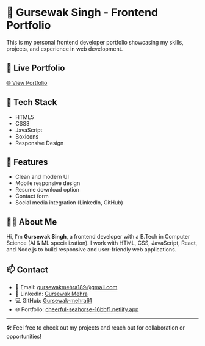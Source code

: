 # 💼 Gursewak Singh - Frontend Portfolio

This is my personal frontend developer portfolio showcasing my skills, projects, and experience in web development.

## 🔗 Live Portfolio

[🌐 View Portfolio](gursewak-portfolios.netlify.app)

## 🧰 Tech Stack

- HTML5  
- CSS3  
- JavaScript  
- Boxicons  
- Responsive Design

## 📄 Features

- Clean and modern UI
- Mobile responsive design
- Resume download option
- Contact form
- Social media integration (LinkedIn, GitHub)

## 👨‍💻 About Me

Hi, I'm **Gursewak Singh**, a frontend developer with a B.Tech in Computer Science (AI & ML specialization). I work with HTML, CSS, JavaScript, React, and Node.js to build responsive and user-friendly web applications.

## 📫 Contact

- 📧 Email: gursewakmehra189@gmail.com  
- 💼 LinkedIn: [Gursewak Mehra](https://www.linkedin.com/in/gursewak-mehra-053986314)  
- 💻 GitHub: [Gursewak-mehra61](https://github.com/Gursewak-mehra61)  
- 🌐 Portfolio: [cheerful-seahorse-16bbf1.netlify.app](https://cheerful-seahorse-16bbf1.netlify.app)

---

🛠️ Feel free to check out my projects and reach out for collaboration or opportunities!
